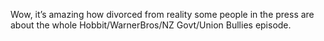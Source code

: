<!--
id: 1418131227
link: http://kevinisom.info/post/1418131227/wow-its-amazing-how-divorced-from-reality-some
slug: wow-its-amazing-how-divorced-from-reality-some
date: Thu Oct 28 2010 11:32:57 GMT+1300 (NZDT)
raw: {"blog_name":"kevinisom","id":1418131227,"post_url":"http://kevinisom.info/post/1418131227/wow-its-amazing-how-divorced-from-reality-some","slug":"wow-its-amazing-how-divorced-from-reality-some","type":"text","date":"2010-10-27 22:32:57 GMT","timestamp":1288218777,"state":"published","format":"html","reblog_key":"un6TwOpH","tags":[],"short_url":"http://tmblr.co/Zw68Yy1KXlSR","highlighted":[],"feed_item":"http://twitter.com/kev_nz/statuses/28923548140","from_feed_id":"650289","note_count":0,"title":null,"body":"<p>Wow, it&#8217;s amazing how divorced from reality some people in the press are about the whole Hobbit/WarnerBros/NZ Govt/Union Bullies episode.</p>"}
publish: 2010-10-028
tags: 
title: null
-->


Wow, it’s amazing how divorced from reality some people in the press are
about the whole Hobbit/WarnerBros/NZ Govt/Union Bullies episode.


